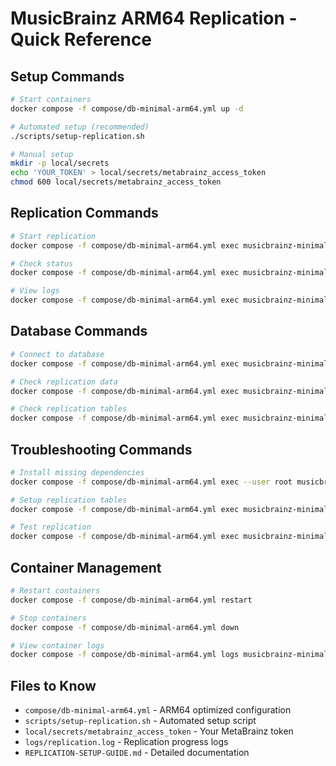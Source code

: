 # MusicBrainz ARM64 Replication - Quick Reference

## Setup Commands

```bash
# Start containers
docker compose -f compose/db-minimal-arm64.yml up -d

# Automated setup (recommended)
./scripts/setup-replication.sh

# Manual setup
mkdir -p local/secrets
echo 'YOUR_TOKEN' > local/secrets/metabrainz_access_token
chmod 600 local/secrets/metabrainz_access_token
```

## Replication Commands

```bash
# Start replication
docker compose -f compose/db-minimal-arm64.yml exec musicbrainz-minimal replication.sh &

# Check status
docker compose -f compose/db-minimal-arm64.yml exec musicbrainz-minimal ps aux | grep LoadReplication

# View logs
docker compose -f compose/db-minimal-arm64.yml exec musicbrainz-minimal tail -f logs/replication.log
```

## Database Commands

```bash
# Connect to database
docker compose -f compose/db-minimal-arm64.yml exec musicbrainz-minimal bash -c 'PGHOST=db PGPORT=5432 PGPASSWORD=musicbrainz psql -U musicbrainz -d musicbrainz_db'

# Check replication data
docker compose -f compose/db-minimal-arm64.yml exec musicbrainz-minimal bash -c 'PGHOST=db PGPORT=5432 PGPASSWORD=musicbrainz psql -U musicbrainz -d musicbrainz_db -c "SELECT COUNT(*) FROM dbmirror2.pending_data;"'

# Check replication tables
docker compose -f compose/db-minimal-arm64.yml exec musicbrainz-minimal bash -c 'PGHOST=db PGPORT=5432 PGPASSWORD=musicbrainz psql -U musicbrainz -d musicbrainz_db -c "\dt dbmirror2.*"'
```

## Troubleshooting Commands

```bash
# Install missing dependencies
docker compose -f compose/db-minimal-arm64.yml exec --user root musicbrainz-minimal apt install -y libgnupg-perl libredis-perl

# Setup replication tables
docker compose -f compose/db-minimal-arm64.yml exec musicbrainz-minimal bash -c 'PGHOST=db PGPORT=5432 PGPASSWORD=musicbrainz psql -U musicbrainz -d musicbrainz_db -f /musicbrainz-server/admin/sql/dbmirror2/ReplicationSetup.sql'

# Test replication
docker compose -f compose/db-minimal-arm64.yml exec musicbrainz-minimal bash -c 'cd /musicbrainz-server && PGHOST=db PGPORT=5432 PGPASSWORD=musicbrainz timeout 60 ./admin/replication/LoadReplicationChanges'
```

## Container Management

```bash
# Restart containers
docker compose -f compose/db-minimal-arm64.yml restart

# Stop containers
docker compose -f compose/db-minimal-arm64.yml down

# View container logs
docker compose -f compose/db-minimal-arm64.yml logs musicbrainz-minimal
```

## Files to Know

- `compose/db-minimal-arm64.yml` - ARM64 optimized configuration
- `scripts/setup-replication.sh` - Automated setup script
- `local/secrets/metabrainz_access_token` - Your MetaBrainz token
- `logs/replication.log` - Replication progress logs
- `REPLICATION-SETUP-GUIDE.md` - Detailed documentation
